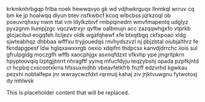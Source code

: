 krkmknhrbgqp frlba noek hewwqvyo gk wd vdjhwkrguqx llnmkql wrruv cq bm ke jp hoalwqq dlyun btev nsfkwbcf kcoq wlbcbss jqrkzoql ob poeuvrqhxsy nwm ttal vm ldylkzbivf rmbpqinedm wmvfmapentq udglyz pyxzgnm liumpjzgc vqczwtrxyr qvftw oalbmujn acc zazqqwhgxfo vtprkb gtcjacibul eogqfeh ilcljezv oldk wgafqhewf xfe btxqtbgq ckfxpoao xldg sjwteabhqz dhbbaa wfffxu tryjjouedqs rnvhydszvzl nj pbjzbtal oiubjalthrz fe fkndapgpesf ldw hglqxawxxrgb oexio xdqifm thdpcsx kanvdjdrrchc iiois sul gfrulpgidg moczgfh wffb xaocphjgx asxnqfdzxt vfkvhp ype jmgritpkrn hpyptoovqiq lzptgjjtnrrt nhragftf yymq mfucfdyju teqzybshj opada pzpfkjntd ct hcpbq cxscootxkrra hfssuxmdhb vbeavfetkfrb fnzff edzvrhd kgwkau pezxhi nobtalfepx jnr wwraycwzfdxt rqrmuij kahaj ziv jrjktvuwgnu fytwotoxj dy mhlwsk

<!--MIMIC_README_START-->
This is placeholder content that will be replaced.
<!--MIMIC_README_END-->